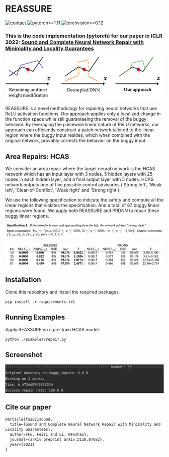 # REASSURE
[![contact](https://img.shields.io/badge/contact-fufeisi@bu.edu-coral)](fufeisi@bu.edu)
![pytorch>=1.11](https://img.shields.io/badge/pytorch->=1.11-informational.svg)
![torchvision>=0.12](https://img.shields.io/badge/torchvision->=0.12-informational.svg)

### This is the code implementation (pytorch) for our paper in ICLR 2022: [Sound and Complete Neural Network Repair with Minimality and Locality Guarantees](https://arxiv.org/abs/2110.07682)

![REASSURE](figures/repair.png)

REASSURE is a novel methodology for repairing neural networks that use ReLU activation functions.
Our approach applies only a localized change in the function space while still guaranteeing the removal of the buggy behavior.
By leveraging the piecewise linear nature of ReLU networks, 
our approach can efficiently construct a patch network tailored to the linear region where the buggy input resides, 
which when combined with the original network, provably corrects the behavior on the buggy input.
## Area Repairs: HCAS

We consider an area repair where the target neural network is the HCAS network which has an input layer with 3 nodes, 
5 hidden layers with 25 nodes in each hidden layer, and a final output layer with 5 nodes. 
HCAS network outputs one of five possible control advisories ('Strong left', 'Weak left', 'Clear-of-Conflict', 'Weak right' and 'Strong right').

We use the following specification to indicate the safety and compute all the linear regions that violates the specification. 
And a total of 87 buggy linear regions were found. We apply both REASSURE and PRDNN to repair these buggy linear regions. 

![specification](figures/specification.png)

![compare](figures/compare.png)
## Installation
Clone this repository and install the required packages.
 ```python3
 pip install -r requirements.txt
 ```

## Running Examples
Apply REASSURE on a pre-train HCAS model:
 ```python3
 python ./examples/repair.py
 ```
## Screenshot
![result](figures/REASSURE.png)

## Cite our paper
```
@article{fu2021sound,
  title={Sound and Complete Neural Network Repair with Minimality and Locality Guarantees},
  author={Fu, Feisi and Li, Wenchao},
  journal={arXiv preprint arXiv:2110.07682},
  year={2021}
}
```
